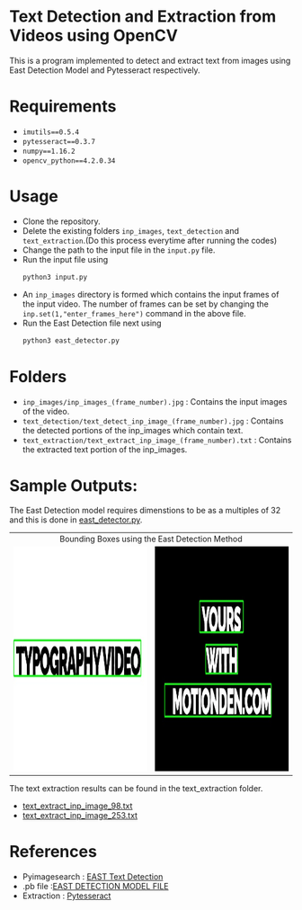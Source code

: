 # Text Detection and Extraction from Videos using OpenCV
This is a program implemented to detect and extract text from images using East Detection Model and Pytesseract respectively.

# Requirements
- ```imutils==0.5.4```
- ```pytesseract==0.3.7```
- ```numpy==1.16.2```
- ```opencv_python==4.2.0.34``` 

# Usage
- Clone the repository.
- Delete the existing folders ```inp_images```, ```text_detection``` and ```text_extraction```.(Do this process everytime after running the codes)
- Change the path to the input file in the ```input.py``` file.
- Run the input file using
    ```bash
    python3 input.py 
    ```
- An ```inp_images``` directory is formed which contains the input frames of the input video. The number of frames can be set by changing the ```inp.set(1,"enter_frames_here")``` command in the above file.
- Run the East Detection file next using
    ```bash
    python3 east_detector.py 
    ```
# Folders
- ```inp_images/inp_images_(frame_number).jpg``` : Contains the input images of the video.
- ```text_detection/text_detect_inp_image_(frame_number).jpg``` : Contains the detected portions of the inp_images which contain text.
- ```text_extraction/text_extract_inp_image_(frame_number).txt``` : Contains the extracted text portion of the inp_images.

# Sample Outputs:
The East Detection model requires dimenstions to be as a multiples of 32 and this is done in [east_detector.py](east_detector.py).
<table>
    <tr>
        <td colspan = "2" align = "center" > Bounding Boxes using the East Detection Method </td>
    </tr>
    <tr>
        <td><img src="text_detection/text_detect_inp_image_98.jpg" height="400" width = "600"></td>
        <td><img src="text_detection/text_detect_inp_image_253.jpg" height="400" width = "600"></td>
    </tr>
 </table>

The text extraction results can be found in the text_extraction folder.
- [text_extract_inp_image_98.txt](text_extraction/text_extract_inp_image_98.txt)
- [text_extract_inp_image_253.txt](text_extraction/text_extract_inp_image_253.txt)



# References
 - Pyimagesearch : [EAST Text Detection](https://www.pyimagesearch.com/2018/08/20/opencv-text-detection-east-text-detector/)
 - .pb file :[EAST DETECTION MODEL FILE](https://github.com/oyyd/frozen_east_text_detection.pb)
 - Extraction : [Pytesseract](https://www.geeksforgeeks.org/text-detection-and-extraction-using-opencv-and-ocr/)